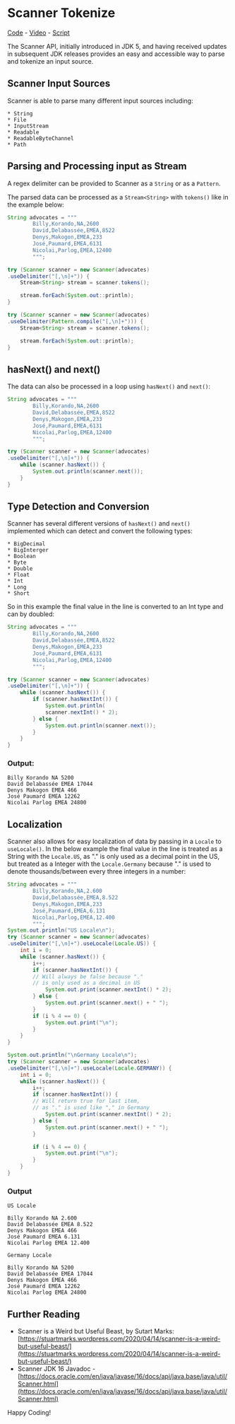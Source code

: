 # Scanner Tokenize

[Code](https://github.com/wkorando/sip-of-java/tree/main/016-scanner-tokenize) - [Video](https://youtu.be/wyL6o2mYKlM) - [Script](https://github.com/wkorando/sip-of-java/blob/main/016-scanner-tokenize/script.srt)


The Scanner API, initially introduced in JDK 5, and having received updates in subsequent JDK releases provides an easy and accessible way to parse and tokenize an input source. 


## Scanner Input Sources

Scanner is able to parse many different input sources including:

```
* String
* File
* InputStream
* Readable
* ReadableByteChannel
* Path
```

## Parsing and Processing input as Stream

A regex delimiter can be provided to Scanner as a `String` or as a `Pattern`.

The parsed data can be processed as a `Stream<String>` with `tokens()` like in the example below:

```java
String advocates = """
		Billy,Korando,NA,2600
		David,Delabassée,EMEA,8522
		Denys,Makogon,EMEA,233
		José,Paumard,EMEA,6131
		Nicolai,Parlog,EMEA,12400
		""";

try (Scanner scanner = new Scanner(advocates)
.useDelimiter("[,\n]+")) {
	Stream<String> stream = scanner.tokens();

	stream.forEach(System.out::println);
}

try (Scanner scanner = new Scanner(advocates)
.useDelimiter(Pattern.compile("[,\n]+"))) {
	Stream<String> stream = scanner.tokens();

	stream.forEach(System.out::println);
}
```

## hasNext() and next()

The data can also be processed in a loop using `hasNext()` and `next()`:

```java
String advocates = """
		Billy,Korando,NA,2600
		David,Delabassée,EMEA,8522
		Denys,Makogon,EMEA,233
		José,Paumard,EMEA,6131
		Nicolai,Parlog,EMEA,12400
		""";

try (Scanner scanner = new Scanner(advocates)
.useDelimiter("[,\n]+")) {
	while (scanner.hasNext()) {
		System.out.println(scanner.next());
	}
}
```

## Type Detection and Conversion

Scanner has several different versions of `hasNext()` and `next()` implemented which can detect and convert the following types:

```
* BigDecimal
* BigInterger
* Boolean
* Byte
* Double
* Float
* Int
* Long
* Short
```

So in this example the final value in the line is converted to an Int type and can by doubled:

```java
String advocates = """
		Billy,Korando,NA,2600
		David,Delabassée,EMEA,8522
		Denys,Makogon,EMEA,233
		José,Paumard,EMEA,6131
		Nicolai,Parlog,EMEA,12400
		""";

try (Scanner scanner = new Scanner(advocates)
.useDelimiter("[,\n]+")) {
	while (scanner.hasNext()) {
		if (scanner.hasNextInt()) {
			System.out.println(
			scanner.nextInt() * 2);
		} else {
			System.out.println(scanner.next());
		}
	}
}
```

### Output:

```
Billy Korando NA 5200
David Delabassée EMEA 17044
Denys Makogon EMEA 466
José Paumard EMEA 12262
Nicolai Parlog EMEA 24800
```

## Localization

Scanner also allows for easy localization of data by passing in a `Locale` to `useLocale()`. In the below example the final value in the line is treated as a String with the `Locale.US`, as "." is only used as a decimal point in the US, but treated as a Integer with the `Locale.Germany` because "." is used to denote thousands/between every three integers in a number:

```java
String advocates = """
		Billy,Korando,NA,2.600
		David,Delabassée,EMEA,8.522
		Denys,Makogon,EMEA,233
		José,Paumard,EMEA,6.131
		Nicolai,Parlog,EMEA,12.400
		""";
System.out.println("US Locale\n");
try (Scanner scanner = new Scanner(advocates)
.useDelimiter("[,\n]+").useLocale(Locale.US)) {
	int i = 0;
	while (scanner.hasNext()) {
		i++;
		if (scanner.hasNextInt()) {
		// Will always be false because "."
		// is only used as a decimal in US
			System.out.print(scanner.nextInt() * 2);
		} else {
			System.out.print(scanner.next() + " ");
		}
		if (i % 4 == 0) {
			System.out.print("\n");
		}
	}
}

System.out.println("\nGermany Locale\n");
try (Scanner scanner = new Scanner(advocates)
.useDelimiter("[,\n]+").useLocale(Locale.GERMANY)) {
	int i = 0;
	while (scanner.hasNext()) {
		i++;
		if (scanner.hasNextInt()) {
		// Will return true for last item,
		// as "." is used like "," in Germany
			System.out.print(scanner.nextInt() * 2);
		} else {
			System.out.print(scanner.next() + " ");
		}

		if (i % 4 == 0) {
			System.out.print("\n");
		}
	}
}
```

### Output

```
US Locale

Billy Korando NA 2.600 
David Delabassée EMEA 8.522 
Denys Makogon EMEA 466
José Paumard EMEA 6.131 
Nicolai Parlog EMEA 12.400 

Germany Locale

Billy Korando NA 5200
David Delabassée EMEA 17044
Denys Makogon EMEA 466
José Paumard EMEA 12262
Nicolai Parlog EMEA 24800

```

## Further Reading

* Scanner is a Weird but Useful Beast, by Sutart Marks: [https://stuartmarks.wordpress.com/2020/04/14/scanner-is-a-weird-but-useful-beast/](https://stuartmarks.wordpress.com/2020/04/14/scanner-is-a-weird-but-useful-beast/)
* Scanner JDK 16 Javadoc - [https://docs.oracle.com/en/java/javase/16/docs/api/java.base/java/util/Scanner.html](https://docs.oracle.com/en/java/javase/16/docs/api/java.base/java/util/Scanner.html)

Happy Coding!
